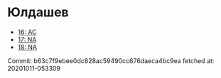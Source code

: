 # Юлдашев
- [16: AC](16.md)
- [17: NA](17.md)
- [18: NA](18.md)

Commit: b63c7f9ebee0dc828ac59490cc676daeca4bc9ea
 fetched at: 20201011-053309
